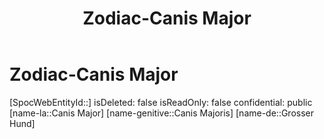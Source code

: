 ﻿---
title: "Zodiac-Canis Major"
type: Zodiac
tags:
- astro/Zodiac

---

# Zodiac-Canis Major

[SpocWebEntityId::]
isDeleted: false
isReadOnly: false
confidential: public
[name-la::Canis Major]
[name-genitive::Canis Majoris]
[name-de::Grosser Hund]
